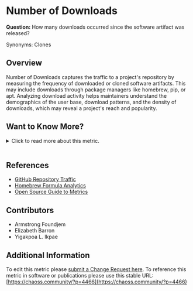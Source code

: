 # Number of Downloads

**Question:** How many downloads occurred since the software artifact was released?  

Synonyms: Clones

## Overview
Number of Downloads captures the traffic to a project's repository by measuring the frequency of downloaded or cloned software artifacts. This may include downloads through package managers like homebrew, pip, or apt. Analyzing download activity helps maintainers understand the demographics of the user base, download patterns, and the density of downloads, which may reveal a project's reach and popularity.

## Want to Know More?

<span markdown="1"><details>
<summary>Click to read more about this metric.</summary>

### Data Collection Strategies
- **Platform Data**: Use download counts from hosting platforms (e.g., GitHub, SourceForge) if available.
- **System Logs**: Retrieve logs where software downloads or updates are recorded.
- **Web Scraping**: Gather data from web analytics, such as traffic to download pages.
- **Package Managers**: If distributed via package managers, consult their APIs for download counts.

### Filters
- **Timeframe**: View download activity within a specific date range.
- **Format/Platform/OS**: Analyze downloads by platform, such as OS or mobile vs. desktop.
- **Geolocation/Channels**: Identify download sources by region.
- **Programming Languages**: Track downloads of different language-specific packages (e.g., Python, Julia).
- **Package Type**: Look at package-specific downloads (e.g., pip, PyPi packages).
- **APIs**: (eg., cloud based such as boto3/awscli, gcloud )
- **Version**: Examine downloads by software version to understand adoption of new updates.
- **Mobile versus Desktop**

It is important to note that some software can be downloaded multiple times on the same system, and different versions of the same software too.

### Visualizations
- **Traffic Activity on GitHub**  
  ![Example chart showing traffic activity from GitHub](https://github.com/chaoss/wg-evolution/blob/main/focus-areas/community-growth/images/traffic-github.png)  
  *Figure 1: Traffic activity visualization for GitHub repositories*

- **Download Activity on SourceForge**  
  ![Example chart showing number of downloads from SourceForge](https://github.com/chaoss/wg-evolution/blob/main/focus-areas/community-growth/images/number-of-downloads-sourceforge.png)  
  *Figure 2: Download activity visualization for SourceForge projects*

</details></span><br>

## References
- [GitHub Repository Traffic](https://docs.github.com/en/repositories/viewing-activity-and-data-for-your-repository/viewing-traffic-to-a-repository)
- [Homebrew Formula Analytics](https://formulae.brew.sh/analytics/install/365d/)
- [Open Source Guide to Metrics](https://opensource.guide/metrics/)

## Contributors
- Armstrong Foundjem
- Elizabeth Barron
- Yigakpoa L. Ikpae

## Additional Information
To edit this metric please [submit a Change Request here](https://github.com/chaoss/wg-evolution/blob/main/focus-areas/community-growth/number-of-downloads.md).
To reference this metric in software or publications please use this stable URL: [https://chaoss.community/?p=4466](https://chaoss.community/?p=4466)

<!-- # For groupings in the knowledge base
Context tags: Software Usage, Project Health, Community Engagement, Data Collection
Keyword tags: Downloads, Clones, User Demographics, Package Managers, Traffic Analysis, Platform Analytics
-->
